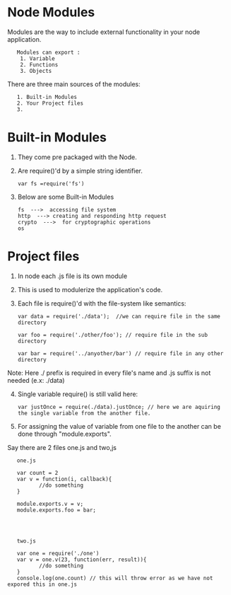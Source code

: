 # Node Modules

Modules are the way to include external functionality in your node application.

       Modules can export :    
        1. Variable
        2. Functions
        3. Objects


There are three main sources of the modules:

       1. Built-in Modules
       2. Your Project files
       3. 
 
 
# Built-in Modules

1. They come pre packaged with the Node.

2. Are require()'d by a simple string identifier.
       
       var fs =require('fs')
       
3. Below are some Built-in Modules

       fs  --->  accessing file system
       http  ---> creating and responding http request
       crypto  --->  for cryptographic operations
       os  


# Project files

1. In node each .js file is its own module
2. This is used to modulerize the application's code.
3. Each file is require()'d with the file-system like semantics:

       var data = require('./data');  //we can require file in the same directory
       
       var foo = require('./other/foo'); // require file in the sub directory
       
       var bar = require('../anyother/bar') // require file in any other directory
       
 
 Note: Here ./ prefix is required in every file's name and .js suffix is not needed (e.x: ./data)
 
4. Single variable require() is still valid here:
 
       var justOnce = require(./data).justOnce; // here we are aquiring the single variable from the another file.
       
5. For assigning the value of variable from one file to the another can be done through "module.exports".

Say there are 2 files one.js and two,js

       one.js
       
       var count = 2
       var v = function(i, callback){
              //do something
       }
       
       module.exports.v = v;
       module.exports.foo = bar;
       
       
       
       
       two.js
       
       var one = require('./one')
       var v = one.v(23, function(err, result)){
              //do something
       }
       console.log(one.count) // this will throw error as we have not expored this in one.js
